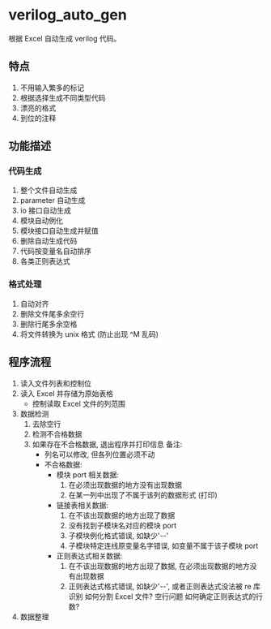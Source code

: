 # verilog_auto_gen
根据 Excel 自动生成 verilog 代码。
## 特点
1. 不用输入繁多的标记
2. 根据选择生成不同类型代码
3. 漂亮的格式
4. 到位的注释

## 功能描述
### 代码生成
1. 整个文件自动生成
2. parameter 自动生成
3. io 接口自动生成
4. 模块自动例化
5. 模块接口自动生成并赋值
6. 删除自动生成代码
7. 代码按变量名自动排序
8. 各类正则表达式
### 格式处理
1. 自动对齐
2. 删除文件尾多余空行
3. 删除行尾多余空格
4. 将文件转换为 unix 格式 (防止出现 ^M 乱码)

## 程序流程
1. 读入文件列表和控制位
2. 读入 Excel 并存储为原始表格
	* 控制读取 Excel 文件的列范围
3. 数据检测
	1. 去除空行
	2. 检测不合格数据
	3. 如果存在不合格数据, 退出程序并打印信息
	备注:
		* 列名可以修改, 但各列位置必须不动
		* 不合格数据: 
			* 模块 port 相关数据:
				1. 在必须出现数据的地方没有出现数据
				2. 在某一列中出现了不属于该列的数据形式 (打印)
			* 链接表相关数据:
				1. 在不该出现数据的地方出现了数据
				2. 没有找到子模块名对应的模块 port
				3. 子模块例化格式错误, 如缺少'--'
				4. 子模块特定连线原变量名字错误, 如变量不属于该子模块 port
			* 正则表达式相关数据:
				1. 在不该出现数据的地方出现了数据, 在必须出现数据的地方没有出现数据
				2. 正则表达式格式错误, 如缺少'--', 或者正则表达式没法被 re 库识别
如何分割 Excel 文件? 空行问题
如何确定正则表达式的行数?
4. 数据整理


